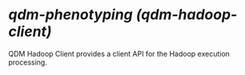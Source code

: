 # _qdm-phenotyping (qdm-hadoop-client)_
QDM Hadoop Client provides a client API for the Hadoop execution processing.
